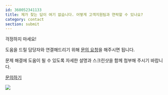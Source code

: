 ```yaml
---
id: 360052341133
title: 제가 찾는 답이 여기 없습니다. 어떻게 고객지원팀과 연락할 수 있나요?
category: contact
section: submit
---
```

걱정하지 마세요!

도움을 드릴 담당자와 연결해드리기 위해 [문의 요청](https://help.studycat.com/hc/en-gb/requests/new)을 해주시면 됩니다.

문제 해결에 도움이 될 수 있도록 자세한 설명과 스크린샷을 함께 첨부해 주시기 바랍니다.

[문의하기](https://help.studycat.com/hc/en-gb/requests/new)

 ![](https://help.studycat.com/hc/article_attachments/31662880176025)

